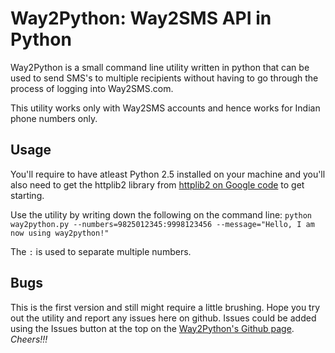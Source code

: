 Way2Python: Way2SMS API in Python
=================================

Way2Python is a small command line utility written in python
that can be used to send SMS's to multiple recipients without
having to go through the process of logging into Way2SMS.com.

This utility works only with Way2SMS accounts and hence
works for Indian phone numbers only.

Usage
-----

You'll require to have atleast Python 2.5 installed on your machine
and you'll also need to get the httplib2 library from
[httplib2 on Google code](http://code.google.com/p/httplib2) to get starting.

Use the utility by writing down the following on the command line:
`python way2python.py --numbers=9825012345:9998123456 --message="Hello, I am now using way2python!"`

The `:` is used to separate multiple numbers.

Bugs
----

This is the first version and still might require a little brushing.
Hope you try out the utility and report any issues here on github.
Issues could be added using the Issues button at the top on the
[Way2Python's Github page](https://github.com/nayaab/Way2Python).
*Cheers!!!*
